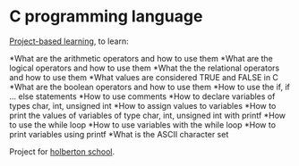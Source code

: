 # C programming language

[Project-based learning](https://en.wikipedia.org/wiki/Project-based_learning), to learn:

*What are the arithmetic operators and how to use them
*What are the logical operators and how to use them
*What the the relational operators and how to use them
*What values are considered TRUE and FALSE in C
*What are the boolean operators and how to use them
*How to use the if, if ... else statements
*How to use comments
*How to declare variables of types char, int, unsigned int
*How to assign values to variables
*How to print the values of variables of type char, int, unsigned int with printf
*How to use the while loop
*How to use variables with the while loop
*How to print variables using printf
*What is the ASCII character set

Project for [holberton school](https://www.holbertonschool.com/tn/en/).
